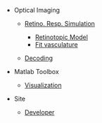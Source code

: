<!-- docs/_sidebar.md -->

* Optical Imaging

  * [Retino. Resp. Simulation](Retino.md)
     * [Retinotopic Model](https://github.com/giacomox/RetinoMapModel)
     * [Fit vasculature](https://github.com/giacomox/BruteForceRegistration/blob/master/README.md)

  * [Decoding](decoding.md)


* Matlab Toolbox
  * [Visualization](configuration.md)

* Site
  * [Developer](/Develope_site.md)
